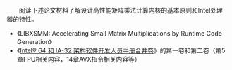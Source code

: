 &emsp;&emsp;阅读下述论文材料了解设计高性能矩阵乘法计算内核的基本原则和Intel处理器的特性。

- 《LIBXSMM: Accelerating Small Matrix Multiplications by Runtime Code Generation》  
- 《<a href="https://www.intel.cn/content/www/cn/zh/content-details/782158/intel-64-and-ia-32-architectures-software-developer-s-manual-combined-volumes-1-2a-2b-2c-2d-3a-3b-3c-3d-and-4.html" target=_blank>Intel® 64 和 IA-32 架构软件开发人员手册合并卷</a>》的第一卷和第二卷（第5章FPU相关内容，14章AVX指令相关内容等）